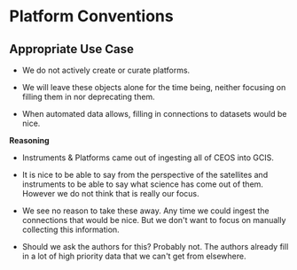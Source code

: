 # Platform Conventions

## Appropriate Use Case

- We do not actively create or curate platforms.

- We will leave these objects alone for the time being, neither focusing on filling them in nor deprecating them.

- When automated data allows, filling in connections to datasets would be nice.

**Reasoning**

- Instruments & Platforms came out of ingesting all of CEOS into GCIS.

- It is nice to be able to say from the perspective of the satellites and instruments to be able to say what science has come out of them. However we do not think that is really our focus. 

- We see no reason to take these away. Any time we could ingest the connections that would be nice. But we don't want to focus on manually collecting this information.

- Should we ask the authors for this? Probably not. The authors already fill in a lot of high priority data that we can't get from elsewhere.
